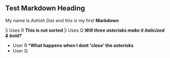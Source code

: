 ## Test Markdown Heading
My name is *Ashish Das* and this is my first **Markdown**

|i Uses R **This is not sorted**
|i Uses Q  ***Will three asterisks make it italicized & bold?***

* User R ***What happens when I dont 'close' the asterisks**
* User Q
